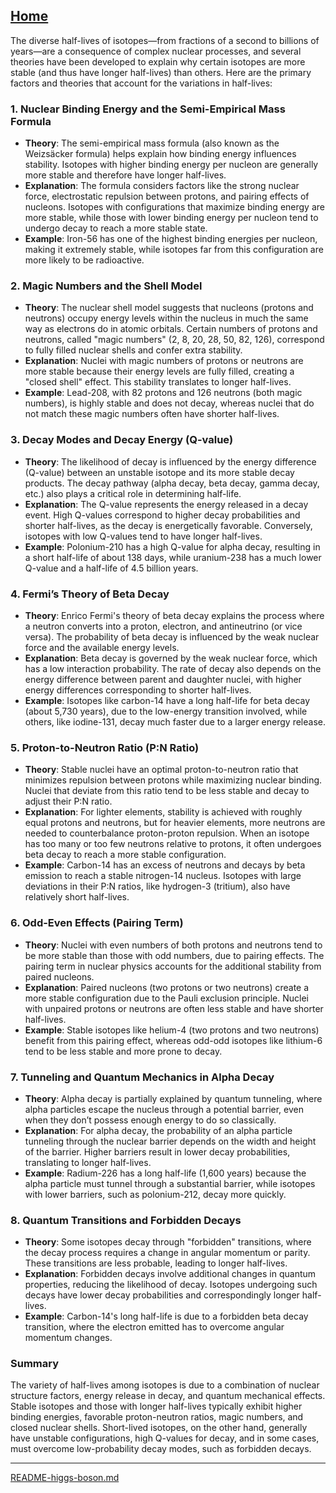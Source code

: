 [Home](https://t2m.io/VwvDcuw)
---

The diverse half-lives of isotopes—from fractions of a second to billions of years—are a consequence of complex nuclear processes, and several theories have been developed to explain why certain isotopes are more stable (and thus have longer half-lives) than others. Here are the primary factors and theories that account for the variations in half-lives:

### 1. **Nuclear Binding Energy and the Semi-Empirical Mass Formula**
   - **Theory**: The semi-empirical mass formula (also known as the Weizsäcker formula) helps explain how binding energy influences stability. Isotopes with higher binding energy per nucleon are generally more stable and therefore have longer half-lives.
   - **Explanation**: The formula considers factors like the strong nuclear force, electrostatic repulsion between protons, and pairing effects of nucleons. Isotopes with configurations that maximize binding energy are more stable, while those with lower binding energy per nucleon tend to undergo decay to reach a more stable state.
   - **Example**: Iron-56 has one of the highest binding energies per nucleon, making it extremely stable, while isotopes far from this configuration are more likely to be radioactive.

### 2. **Magic Numbers and the Shell Model**
   - **Theory**: The nuclear shell model suggests that nucleons (protons and neutrons) occupy energy levels within the nucleus in much the same way as electrons do in atomic orbitals. Certain numbers of protons and neutrons, called "magic numbers" (2, 8, 20, 28, 50, 82, 126), correspond to fully filled nuclear shells and confer extra stability.
   - **Explanation**: Nuclei with magic numbers of protons or neutrons are more stable because their energy levels are fully filled, creating a "closed shell" effect. This stability translates to longer half-lives.
   - **Example**: Lead-208, with 82 protons and 126 neutrons (both magic numbers), is highly stable and does not decay, whereas nuclei that do not match these magic numbers often have shorter half-lives.

### 3. **Decay Modes and Decay Energy (Q-value)**
   - **Theory**: The likelihood of decay is influenced by the energy difference (Q-value) between an unstable isotope and its more stable decay products. The decay pathway (alpha decay, beta decay, gamma decay, etc.) also plays a critical role in determining half-life.
   - **Explanation**: The Q-value represents the energy released in a decay event. High Q-values correspond to higher decay probabilities and shorter half-lives, as the decay is energetically favorable. Conversely, isotopes with low Q-values tend to have longer half-lives.
   - **Example**: Polonium-210 has a high Q-value for alpha decay, resulting in a short half-life of about 138 days, while uranium-238 has a much lower Q-value and a half-life of 4.5 billion years.

### 4. **Fermi’s Theory of Beta Decay**
   - **Theory**: Enrico Fermi's theory of beta decay explains the process where a neutron converts into a proton, electron, and antineutrino (or vice versa). The probability of beta decay is influenced by the weak nuclear force and the available energy levels.
   - **Explanation**: Beta decay is governed by the weak nuclear force, which has a low interaction probability. The rate of decay also depends on the energy difference between parent and daughter nuclei, with higher energy differences corresponding to shorter half-lives.
   - **Example**: Isotopes like carbon-14 have a long half-life for beta decay (about 5,730 years), due to the low-energy transition involved, while others, like iodine-131, decay much faster due to a larger energy release.

### 5. **Proton-to-Neutron Ratio (P:N Ratio)**
   - **Theory**: Stable nuclei have an optimal proton-to-neutron ratio that minimizes repulsion between protons while maximizing nuclear binding. Nuclei that deviate from this ratio tend to be less stable and decay to adjust their P:N ratio.
   - **Explanation**: For lighter elements, stability is achieved with roughly equal protons and neutrons, but for heavier elements, more neutrons are needed to counterbalance proton-proton repulsion. When an isotope has too many or too few neutrons relative to protons, it often undergoes beta decay to reach a more stable configuration.
   - **Example**: Carbon-14 has an excess of neutrons and decays by beta emission to reach a stable nitrogen-14 nucleus. Isotopes with large deviations in their P:N ratios, like hydrogen-3 (tritium), also have relatively short half-lives.

### 6. **Odd-Even Effects (Pairing Term)**
   - **Theory**: Nuclei with even numbers of both protons and neutrons tend to be more stable than those with odd numbers, due to pairing effects. The pairing term in nuclear physics accounts for the additional stability from paired nucleons.
   - **Explanation**: Paired nucleons (two protons or two neutrons) create a more stable configuration due to the Pauli exclusion principle. Nuclei with unpaired protons or neutrons are often less stable and have shorter half-lives.
   - **Example**: Stable isotopes like helium-4 (two protons and two neutrons) benefit from this pairing effect, whereas odd-odd isotopes like lithium-6 tend to be less stable and more prone to decay.

### 7. **Tunneling and Quantum Mechanics in Alpha Decay**
   - **Theory**: Alpha decay is partially explained by quantum tunneling, where alpha particles escape the nucleus through a potential barrier, even when they don’t possess enough energy to do so classically.
   - **Explanation**: For alpha decay, the probability of an alpha particle tunneling through the nuclear barrier depends on the width and height of the barrier. Higher barriers result in lower decay probabilities, translating to longer half-lives.
   - **Example**: Radium-226 has a long half-life (1,600 years) because the alpha particle must tunnel through a substantial barrier, while isotopes with lower barriers, such as polonium-212, decay more quickly.

### 8. **Quantum Transitions and Forbidden Decays**
   - **Theory**: Some isotopes decay through "forbidden" transitions, where the decay process requires a change in angular momentum or parity. These transitions are less probable, leading to longer half-lives.
   - **Explanation**: Forbidden decays involve additional changes in quantum properties, reducing the likelihood of decay. Isotopes undergoing such decays have lower decay probabilities and correspondingly longer half-lives.
   - **Example**: Carbon-14's long half-life is due to a forbidden beta decay transition, where the electron emitted has to overcome angular momentum changes.

### Summary
The variety of half-lives among isotopes is due to a combination of nuclear structure factors, energy release in decay, and quantum mechanical effects. Stable isotopes and those with longer half-lives typically exhibit higher binding energies, favorable proton-neutron ratios, magic numbers, and closed nuclear shells. Short-lived isotopes, on the other hand, generally have unstable configurations, high Q-values for decay, and in some cases, must overcome low-probability decay modes, such as forbidden decays.

---

[README-higgs-boson.md](https://t2m.io/vjis5Ne)
